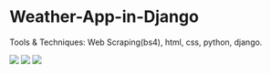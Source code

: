 # Weather-App-in-Django
 
Tools & Techniques: Web Scraping(bs4), html, css, python, django.

![](test/one.png)
![](test/two.png)
![](test/three.png)
